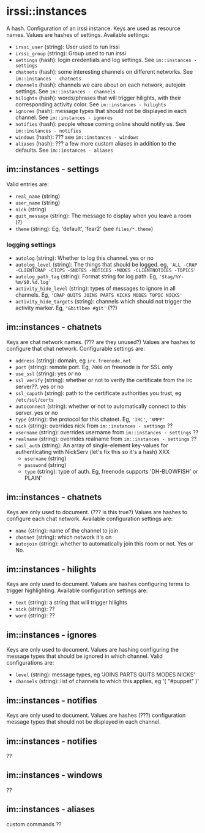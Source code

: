 irssi::instances
================

A hash. Configuration of an irssi instance.
Keys are used as resource names.
Values are hashes of settings.
Available settings:

* `irssi_user` (string): User used to run irssi
* `irssi_group` (string): Group used to run irssi
* `settings` (hash): login credentials and log settings. See `im::instances -
  settings`
* `chatnets` (hash): some interesting channels on different networks. See
  `im::instances - chatnets`
* `channels` (hash): channels we care about on each network, autojoin settings.
  See `im::instances - channels`
* `hilights` (hash): words/phrases that will trigger hilights, with their
  corresponding activity color. See `im::instances - hilights`
* `ignores` (hash): message types that should not be displayed in each channel. See
  `im::instances - ignores`
* `notifies` (hash): people whose coming online should notify us. See
  `im::instances - notifies`
* `windows` (hash): ??? see `im::instances - windows`
* `aliases` (hash): ??? a few more custom aliases in addition to the defaults. See
  `im::instances - aliases`

im::instances - settings
-----------------

Valid entries are:

* `real_name` (string)
* `user_name` (string)
* `nick` (string)
* `quit_message` (string): The message to display when you leave a room (?)
* `theme` (string): Eg, 'default', 'fear2' (see `files/*.theme`)

### logging settings

* `autolog` (string): Whether to log this channel. yes or no
* `autolog_level` (string): The things that should be logged. eg, `'ALL -CRAP
  -CLIENTCRAP -CTCPS -SNOTES -NOTICES -MODES -CLIENTNOTICES -TOPICS'`
* `autolog_path_tag` (string): Format string for log path. Eg,
  `'$tag/%Y-%m/$0.%d.log'`
* `activity_hide_level` (string): types of messages to ignore in all channels.
  Eg, `'CRAP QUITS JOINS PARTS KICKS MODES TOPIC NICKS'`
* `activity_hide_targets` (string): channels which should not trigger the
  activity marker. Eg, `'&bitlbee #git'` (??)

im::instances - chatnets
------------------

Keys are chat network names. (??? are they unused?)
Values are hashes to configure that chat network.
Configurable settings are:

* `address` (string): domain, eg `irc.freenode.net`
* `port` (string): remote port. Eg, `7000` on freenode is for SSL only
* `use_ssl` (string): yes or no
* `ssl_verify` (string): whether or not to verify the certificate from the irc server??.
  yes or no
* `ssl_capath` (string): path to the certificate authorities you trust, eg
  `/etc/ssl/certs`
* `autoconnect` (string): whether or not to automatically connect to this server. yes or
  no
* `type` (string): the protocol for this chatnet. Eg, `'IRC'`, `'XMPP'`
* `nick` (string): overrides nick from `im::instances - settings` ??
* `username` (string): overrides username from `im::instances - settings` ??
* `realname` (string): overrides realname from `im::instances - settings` ??
* `sasl_auth` (string): An array of single-element key-values for authenticating with
  NickServ (let's fix this so it's a hash) XXX
  * `username` (string)
  * `passwond` (string)
  * `type` (string): type of auth. Eg, freenode supports 'DH-BLOWFISH' or PLAIN'

im::instances - chatnets
------------------

Keys are only used to document. (??? is this true?)
Values are hashes to configure each chat network.
Available configuration settings are:

* `name` (string): name of the channel to join
* `chatnet` (string): which network it's on
* `autojoin` (string): whether to automatically join this room or not. Yes or
  No.

im::instances - hilights
------------------

Keys are only used to document.
Values are hashes configuring terms to trigger highlighting.
Available configuration settings are:

* `text` (string): a string that will trigger hilights
* `nick` (string): ??
* `word` (string): ??

im::instances - ignores
-----------------

Keys are only used to document.
Values are hashing configuring the message types that should be ignored in which
channel.
Valid configurations are:

* `level` (string): message types, eg 'JOINS PARTS QUITS MODES NICKS'
* `channels` (string): list of channels to which this applies, eg '( "#puppet" )'

im::instances - notifies
------------------

Keys are only used to document.
Values are hashes (???) configuration message types that should not be displayed
in each channel.

im::instances - notifies
------------------------

??

im::instances - windows
-----------------------

??

im::instances - aliases
-----------------------

custom commands ??

